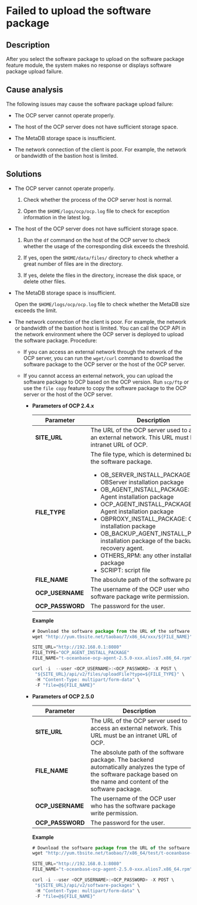 Failed to upload the software package
==========================================================



**Description**
------------------------------------

After you select the software package to upload on the software package feature module, the system makes no response or displays software package upload failure.

**Cause analysis**
---------------------------------------

The following issues may cause the software package upload failure:

* The OCP server cannot operate properly.



* The host of the OCP server does not have sufficient storage space.



* The MetaDB storage space is insufficient.



* The network connection of the client is poor. For example, the network or bandwidth of the bastion host is limited.






**Solutions**
----------------------------------



* The OCP server cannot operate properly.

  1. Check whether the process of the OCP server host is normal.



  2. Open the `$HOME/logs/ocp/ocp.log` file to check for exception information in the latest log.






* The host of the OCP server does not have sufficient storage space.

  1. Run the `df` command on the host of the OCP server to check whether the usage of the corresponding disk exceeds the threshold.



  2. If yes, open the `$HOME/data/files/` directory to check whether a great number of files are in the directory.



  3. If yes, delete the files in the directory, increase the disk space, or delete other files.






* The MetaDB storage space is insufficient.

  Open the `$HOME/logs/ocp/ocp.log` file to check whether the MetaDB size exceeds the limit.


* The network connection of the client is poor. For example, the network or bandwidth of the bastion host is limited. You can call the OCP API in the network environment where the OCP server is deployed to upload the software package. Procedure:

  * If you can access an external network through the network of the OCP server, you can run the `wget/curl` command to download the software package to the OCP server or the host of the OCP server.



  * If you cannot access an external network, you can upload the software package to OCP based on the OCP version. Run `scp/ftp` or use the `file copy` feature to copy the software package to the OCP server or the host of the OCP server.

    * **Parameters of OCP 2.4.x**



      |  **Parameter**   |                                                                                                                                                                                                                                                                                                                                                                         **Description**                                                                                                                                                                                                                                                                                                                                                                         |
      |------------------|-----------------------------------------------------------------------------------------------------------------------------------------------------------------------------------------------------------------------------------------------------------------------------------------------------------------------------------------------------------------------------------------------------------------------------------------------------------------------------------------------------------------------------------------------------------------------------------------------------------------------------------------------------------------------------------------------------------------------------------------------------------------|
      | **SITE_URL**     | The URL of the OCP server used to access an external network. This URL must be an intranet URL of OCP.                                                                                                                                                                                                                                                                                                                                                                                                                                                                                                                                                                                                                                                          |
      | **FILE_TYPE**    | The file type, which is determined based on the software package.<ul><li> OB_SERVER_INSTALL_PACKAGE: OBServer installation package   </li><li> OB_AGENT_INSTALL_PACKAGE: OB Agent installation package   </li><li> OCP_AGENT_INSTALL_PACKAGE: OCP Agent installation package   </li><li> OBPROXY_INSTALL_PACKAGE: OB Proxy installation package   </li><li> OB_BACKUP_AGENT_INSTALL_PACKAGE: installation package of the backup and recovery agent.   </li><li> OTHERS_RPM: any other installation package   </li><li> SCRIPT: script file</li> </ul>   |
      | **FILE_NAME**    | The absolute path of the software package.                                                                                                                                                                                                                                                                                                                                                                                                                                                                                                                                                                                                                                                                                                                      |
      | **OCP_USERNAME** | The username of the OCP user who has the software package write permission.                                                                                                                                                                                                                                                                                                                                                                                                                                                                                                                                                                                                                                                                                     |
      | **OCP_PASSWORD** | The password for the user.                                                                                                                                                                                                                                                                                                                                                                                                                                                                                                                                                                                                                                                                                                                                      |



      **Example**

      ```javascript
      # Download the software package from the URL of the software package. If you manually copy the software package to a remote host, you can skip this step.
      wget "http://yum.tbsite.net/taobao/7/x86_64/xxx/${FILE_NAME}"

      SITE_URL="http://192.168.0.1:8080"
      FILE_TYPE="OCP_AGENT_INSTALL_PACKAGE"
      FILE_NAME="t-oceanbase-ocp-agent-2.5.0-xxx.alios7.x86_64.rpm"

      curl -i  --user <OCP_USERNAME>:<OCP_PASSWORD> -X POST \
       "${SITE_URL}/api/v2/files/uploadFile?type=${FILE_TYPE}" \
       -H "Content-Type: multipart/form-data" \
       -F "file=@${FILE_NAME}"
      ```



    * **Parameters of OCP 2.5.0**



      |  **Parameter**   |                                                                            **Description**                                                                            |
      |------------------|-----------------------------------------------------------------------------------------------------------------------------------------------------------------------|
      | **SITE_URL**     | The URL of the OCP server used to access an external network. This URL must be an intranet URL of OCP.                                                                |
      | **FILE_NAME**    | The absolute path of the software package. The backend automatically analyzes the type of the software package based on the name and content of the software package. |
      | **OCP_USERNAME** | The username of the OCP user who has the software package write permission.                                                                                           |
      | **OCP_PASSWORD** | The password for the user.                                                                                                                                            |



      **Example**

      ```javascript
      # Download the software package from the URL of the software package. If you manually copy the software package to a remote host, you can skip this step.
      wget "http://yum.tbsite.net/taobao/7/x86_64/test/t-oceanbase-ocp-agent/${FILE_NAME}"

      SITE_URL="http://192.168.0.1:8080"
      FILE_NAME="t-oceanbase-ocp-agent-2.5.0-xxx.alios7.x86_64.rpm"

      curl -i --user <OCP_USERNAME>:<OCP_PASSWORD> -X POST \
       "${SITE_URL}/api/v2/software-packages" \
       -H "Content-Type: multipart/form-data" \
       -F "file=@${FILE_NAME}"
      ```
